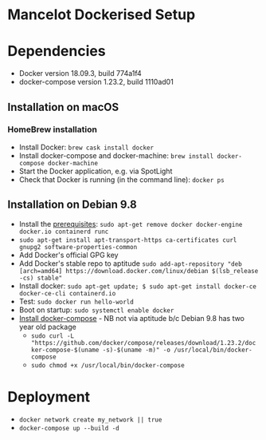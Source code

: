 # Mancelot Dockerised Setup

# Dependencies
- Docker version 18.09.3, build 774a1f4
- docker-compose version 1.23.2, build 1110ad01

## Installation on macOS
### HomeBrew installation
- Install Docker: `brew cask install docker`
- Install docker-compose and docker-machine: `brew install docker-compose docker-machine`
- Start the Docker application, e.g. via SpotLight
- Check that Docker is running (in the command line): `docker ps`

## Installation on Debian 9.8
- Install the [prerequisites](https://docs.docker.com/install/linux/docker-ce/debian/#prerequisites): `sudo apt-get remove docker docker-engine docker.io containerd runc`
- `sudo apt-get install apt-transport-https ca-certificates curl gnupg2 software-properties-common`
- Add Docker's official GPG key
- Add Docker's stable repo to aptitude `sudo add-apt-repository "deb [arch=amd64] https://download.docker.com/linux/debian $(lsb_release -cs) stable"`
- Install docker: `sudo apt-get update; $ sudo apt-get install docker-ce docker-ce-cli containerd.io`
- Test: `sudo docker run hello-world`
- Boot on startup: `sudo systemctl enable docker`
- [Install docker-compose](https://github.com/docker/compose/releases) - NB not via aptitude b/c Debian 9.8 has two year old package
  - `sudo curl -L "https://github.com/docker/compose/releases/download/1.23.2/docker-compose-$(uname -s)-$(uname -m)" -o /usr/local/bin/docker-compose`
  - `sudo chmod +x /usr/local/bin/docker-compose`


# Deployment
- `docker network create my_network || true`
- `docker-compose up --build -d`
